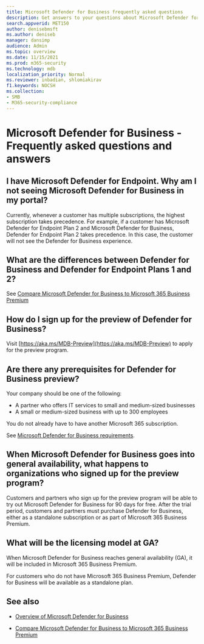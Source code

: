```yaml
---
title: Microsoft Defender for Business frequently asked questions
description: Get answers to your questions about Microsoft Defender for Business
search.appverid: MET150
author: denisebmsft
ms.author: deniseb
manager: dansimp 
audience: Admin
ms.topic: overview
ms.date: 11/15/2021
ms.prod: m365-security
ms.technology: mdb
localization_priority: Normal
ms.reviewer: inbadian, shlomiakirav
f1.keywords: NOCSH 
ms.collection: 
- SMB
- M365-security-compliance
---
```


# Microsoft Defender for Business - Frequently asked questions and answers

## I have Microsoft Defender for Endpoint. Why am I not seeing Microsoft Defender for Business in my portal?

Currently, whenever a customer has multiple subscriptions, the highest subscription takes precedence. For example, if a customer has Microsoft Defender for Endpoint Plan 2 and Microsoft Defender for Business, Defender for Endpoint Plan 2 takes precedence. In this case, the customer will not see the Defender for Business experience.

## What are the differences between Defender for Business and Defender for Endpoint Plans 1 and 2?

See [Compare Microsoft Defender for Business to Microsoft 365 Business Premium](compare-mdb-m365-plans.md)

## How do I sign up for the preview of Defender for Business?

Visit [https://aka.ms/MDB-Preview](https://aka.ms/MDB-Preview) to apply for the preview program.

## Are there any prerequisites for Defender for Business preview?

Your company should be one of the following:

- A partner who offers IT services to small and medium-sized businesses
- A small or medium-sized business with up to 300 employees

You do not already have to have another Microsoft 365 subscription.

See [Microsoft Defender for Business requirements](mdb-requirements.md).

## When Microsoft Defender for Business goes into general availability, what happens to organizations who signed up for the preview program? 

Customers and partners who sign up for the preview program will be able to try out Microsoft Defender for Business for 90 days for free. After the trial period, customers and partners must purchase Defender for Business, either as a standalone subscription or as part of Microsoft 365 Business Premium. 



## What will be the licensing model at GA?

When Microsoft Defender for Business reaches general availability (GA), it will be included in Microsoft 365 Business Premium.

For customers who do not have Microsoft 365 Business Premium, Defender for Business will be available as a standalone plan. 

## See also

- [Overview of Microsoft Defender for Business](mdb-overview.md)

- [Compare Microsoft Defender for Business to Microsoft 365 Business Premium](compare-mdb-m365-plans.md)
